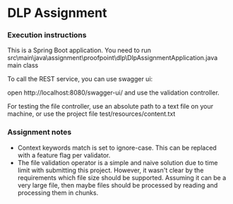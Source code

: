 # DLP Assignment

### Execution instructions
This is a Spring Boot application. You need to run src\main\java\assignment\proofpoint\dlp\DlpAssignmentApplication.java main class

To call the REST service, you can use swagger ui:

open http://localhost:8080/swagger-ui/ and use the validation controller.

For testing the file controller, use an absolute path to a text file on your machine, or use the project file test/resources/content.txt

### Assignment notes

- Context keywords match is set to ignore-case. This can be replaced with a feature flag per validator.
- The file validation operator is a simple and naive solution due to time limit with submitting this project.
However, it wasn't clear by the requirements which file size should be supported.
Assuming it can be a very large file, then maybe files should be processed by reading and processing them in chunks.
